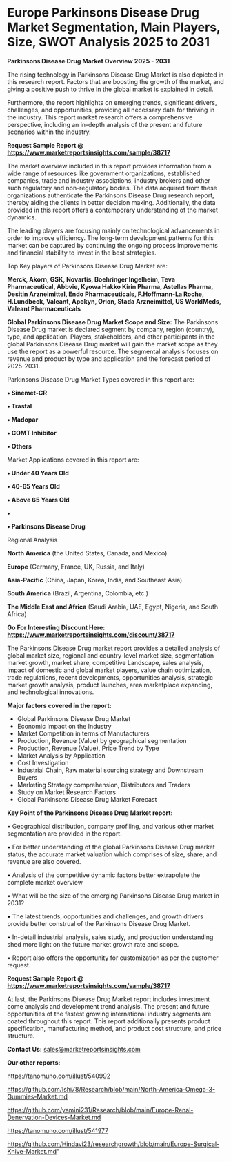 # Europe Parkinsons Disease Drug Market Segmentation, Main Players, Size, SWOT Analysis 2025 to 2031

<Strong> Parkinsons Disease Drug Market Overview 2025 - 2031</strong>

The rising technology in Parkinsons Disease Drug Market is also depicted in this research report. Factors that are boosting the growth of the market, and giving a positive push to thrive in the global market is explained in detail.

Furthermore, the report highlights on emerging trends, significant drivers, challenges, and opportunities, providing all necessary data for thriving in the industry. This report market research offers a comprehensive perspective, including an in-depth analysis of the present and future scenarios within the industry.

<strong>Request Sample Report @ <a href=https://www.marketreportsinsights.com/sample/38717>https://www.marketreportsinsights.com/sample/38717</a></strong>

The market overview included in this report provides information from a wide range of resources like government organizations, established companies, trade and industry associations, industry brokers and other such regulatory and non-regulatory bodies. The data acquired from these organizations authenticate the Parkinsons Disease Drug research report, thereby aiding the clients in better decision making. Additionally, the data provided in this report offers a contemporary understanding of the market dynamics.

The leading players are focusing mainly on technological advancements in order to improve efficiency. The long-term development patterns for this market can be captured by continuing the ongoing process improvements and financial stability to invest in the best strategies.

Top Key players of Parkinsons Disease Drug Market are:

<strong>Merck, Akorn, GSK, Novartis, Boehringer Ingelheim, Teva Pharmaceutical, Abbvie, Kyowa Hakko Kirin Pharma, Astellas Pharma, Desitin Arzneimittel, Endo Pharmaceuticals, F.Hoffmann-La Roche, H.Lundbeck, Valeant, Apokyn, Orion, Stada Arzneimittel, US WorldMeds, Valeant Pharmaceuticals</strong>

<strong><b>Global Parkinsons Disease Drug Market Scope and Size:</b></strong>
The Parkinsons Disease Drug market is declared segment by company, region (country), type, and application. Players, stakeholders, and other participants in the global Parkinsons Disease Drug market will gain the market scope as they use the report as a powerful resource. The segmental analysis focuses on revenue and product by type and application and the forecast period of 2025-2031.

Parkinsons Disease Drug Market Types covered in this report are:

<strong>•  Sinemet-CR

•  Trastal

•  Madopar

•  COMT Inhibitor

•  Others</strong>

Market Applications covered in this report are:

<strong>•  Under 40 Years Old

•  40-65 Years Old

•  Above 65 Years Old

•  

•  Parkinsons Disease Drug</strong> 

Regional Analysis

<strong>North America</strong> (the United States, Canada, and Mexico)

<strong>Europe</strong> (Germany, France, UK, Russia, and Italy)

<strong>Asia-Pacific</strong> (China, Japan, Korea, India, and Southeast Asia)

<strong>South America</strong> (Brazil, Argentina, Colombia, etc.)

<strong>The Middle East and Africa</strong> (Saudi Arabia, UAE, Egypt, Nigeria, and South Africa)

<strong>Go For Interesting Discount Here: <a href=https://www.marketreportsinsights.com/discount/38717>https://www.marketreportsinsights.com/discount/38717</a></strong>

The Parkinsons Disease Drug market report provides a detailed analysis of global market size, regional and country-level market size, segmentation market growth, market share, competitive Landscape, sales analysis, impact of domestic and global market players, value chain optimization, trade regulations, recent developments, opportunities analysis, strategic market growth analysis, product launches, area marketplace expanding, and technological innovations.

<strong><b>Major factors covered in the report:</b></strong>
<ul>
  <li>Global Parkinsons Disease Drug Market </li>
  <li>Economic Impact on the Industry</li>
  <li>Market Competition in terms of Manufacturers</li>
  <li>Production, Revenue (Value) by geographical segmentation</li>
  <li>Production, Revenue (Value), Price Trend by Type</li>
  <li>Market Analysis by Application</li>
  <li>Cost Investigation</li>
  <li>Industrial Chain, Raw material sourcing strategy and Downstream Buyers</li>
  <li>Marketing Strategy comprehension, Distributors and Traders</li>
  <li>Study on Market Research Factors</li>
  <li>Global Parkinsons Disease Drug Market Forecast</li>
</ul>

<strong><b>Key Point of the Parkinsons Disease Drug Market report:</b></strong>

• Geographical distribution, company profiling, and various other market segmentation are provided in the report.

• For better understanding of the global Parkinsons Disease Drug market status, the accurate market valuation which comprises of size, share, and revenue are also covered.

• Analysis of the competitive dynamic factors better extrapolate the complete market overview

• What will be the size of the emerging Parkinsons Disease Drug market in 2031?

• The latest trends, opportunities and challenges, and growth drivers provide better construal of the Parkinsons Disease Drug Market.

• In-detail industrial analysis, sales study, and production understanding shed more light on the future market growth rate and scope.

• Report also offers the opportunity for customization as per the customer request.

<strong>Request Sample Report @ <a href=https://www.marketreportsinsights.com/sample/38717>https://www.marketreportsinsights.com/sample/38717</a></strong>

At last, the Parkinsons Disease Drug Market report includes investment come analysis and development trend analysis. The present and future opportunities of the fastest growing international industry segments are coated throughout this report. This report additionally presents product specification, manufacturing method, and product cost structure, and price structure.

<strong>Contact Us:</strong>
sales@marketreportsinsights.com

<strong>Our other reports:</strong>

<a href=https://tanomuno.com/illust/540992>https://tanomuno.com/illust/540992</a>

<a href=https://github.com/Ishi78/Research/blob/main/North-America-Omega-3-Gummies-Market.md>https://github.com/Ishi78/Research/blob/main/North-America-Omega-3-Gummies-Market.md</a>

<a href=https://github.com/yamini231/Research/blob/main/Europe-Renal-Denervation-Devices-Market.md>https://github.com/yamini231/Research/blob/main/Europe-Renal-Denervation-Devices-Market.md</a>

<a href=https://tanomuno.com/illust/541977>https://tanomuno.com/illust/541977</a>

<a href=https://github.com/Hindavi23/researchgrowth/blob/main/Europe-Surgical-Knive-Market.md>https://github.com/Hindavi23/researchgrowth/blob/main/Europe-Surgical-Knive-Market.md</a>"

